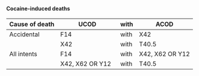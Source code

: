 #### Cocaine-induced deaths

| **Cause of death** | **UCOD** | **with** | **ACOD** |
| --- | --- | --- | --- |
| Accidental | F14 | with | X42 |
| | X42 | with | T40.5 |
| All intents | F14 | with |  X42, X62 OR Y12 |
| | X42, X62 OR Y12 &nbsp; | with | T40.5 |
